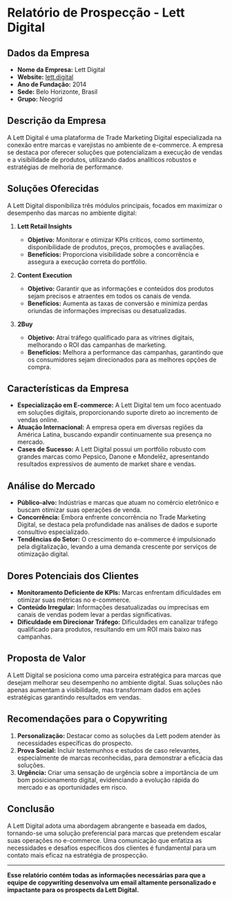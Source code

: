 # Relatório de Prospecção - Lett Digital

## Dados da Empresa
- **Nome da Empresa:** Lett Digital
- **Website:** [lett.digital](https://lett.digital)
- **Ano de Fundação:** 2014
- **Sede:** Belo Horizonte, Brasil
- **Grupo:** Neogrid

## Descrição da Empresa
A Lett Digital é uma plataforma de Trade Marketing Digital especializada na conexão entre marcas e varejistas no ambiente de e-commerce. A empresa se destaca por oferecer soluções que potencializam a execução de vendas e a visibilidade de produtos, utilizando dados analíticos robustos e estratégias de melhoria de performance.

## Soluções Oferecidas
A Lett Digital disponibiliza três módulos principais, focados em maximizar o desempenho das marcas no ambiente digital:

1. **Lett Retail Insights**
   - **Objetivo:** Monitorar e otimizar KPIs críticos, como sortimento, disponibilidade de produtos, preços, promoções e avaliações.
   - **Benefícios:** Proporciona visibilidade sobre a concorrência e assegura a execução correta do portfólio.

2. **Content Execution**
   - **Objetivo:** Garantir que as informações e conteúdos dos produtos sejam precisos e atraentes em todos os canais de venda.
   - **Benefícios:** Aumenta as taxas de conversão e minimiza perdas oriundas de informações imprecisas ou desatualizadas.

3. **2Buy**
   - **Objetivo:** Atraí tráfego qualificado para as vitrines digitais, melhorando o ROI das campanhas de marketing.
   - **Benefícios:** Melhora a performance das campanhas, garantindo que os consumidores sejam direcionados para as melhores opções de compra.

## Características da Empresa
- **Especialização em E-commerce:** A Lett Digital tem um foco acentuado em soluções digitais, proporcionando suporte direto ao incremento de vendas online.
- **Atuação Internacional:** A empresa opera em diversas regiões da América Latina, buscando expandir continuamente sua presença no mercado.
- **Cases de Sucesso:** A Lett Digital possui um portfólio robusto com grandes marcas como Pepsico, Danone e Mondelēz, apresentando resultados expressivos de aumento de market share e vendas.

## Análise do Mercado
- **Público-alvo:** Indústrias e marcas que atuam no comércio eletrônico e buscam otimizar suas operações de venda.
- **Concorrência:** Embora enfrente concorrência no Trade Marketing Digital, se destaca pela profundidade nas análises de dados e suporte consultivo especializado.
- **Tendências do Setor:** O crescimento do e-commerce é impulsionado pela digitalização, levando a uma demanda crescente por serviços de otimização digital.

## Dores Potenciais dos Clientes
- **Monitoramento Deficiente de KPIs:** Marcas enfrentam dificuldades em otimizar suas métricas no e-commerce.
- **Conteúdo Irregular:** Informações desatualizadas ou imprecisas em canais de vendas podem levar a perdas significativas.
- **Dificuldade em Direcionar Tráfego:** Dificuldades em canalizar tráfego qualificado para produtos, resultando em um ROI mais baixo nas campanhas.

## Proposta de Valor
A Lett Digital se posiciona como uma parceira estratégica para marcas que desejam melhorar seu desempenho no ambiente digital. Suas soluções não apenas aumentam a visibilidade, mas transformam dados em ações estratégicas garantindo resultados em vendas.

## Recomendações para o Copywriting
1. **Personalização:** Destacar como as soluções da Lett podem atender às necessidades específicas do prospecto.
2. **Prova Social:** Incluir testemunhos e estudos de caso relevantes, especialmente de marcas reconhecidas, para demonstrar a eficácia das soluções.
3. **Urgência:** Criar uma sensação de urgência sobre a importância de um bom posicionamento digital, evidenciando a evolução rápida do mercado e as oportunidades em risco.

## Conclusão
A Lett Digital adota uma abordagem abrangente e baseada em dados, tornando-se uma solução preferencial para marcas que pretendem escalar suas operações no e-commerce. Uma comunicação que enfatiza as necessidades e desafios específicos dos clientes é fundamental para um contato mais eficaz na estratégia de prospecção.

---
**Esse relatório contém todas as informações necessárias para que a equipe de copywriting desenvolva um email altamente personalizado e impactante para os prospects da Lett Digital.**